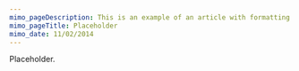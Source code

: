 ```yaml
---
mimo_pageDescription: This is an example of an article with formatting.
mimo_pageTitle: Placeholder
mimo_date: 11/02/2014
---
```

Placeholder.